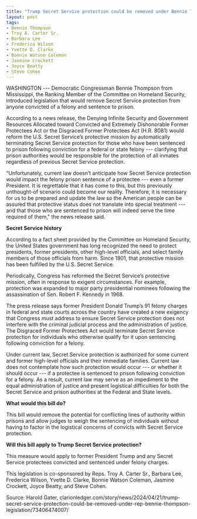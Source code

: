 ```yaml
---
title: "Trump Secret Service protection could be removed under Bennie Thompson proposed legislation"
layout: post
tags:
- Bennie Thompson
- Troy A. Carter Sr.
- Barbara Lee
- Frederica Wilson
- Yvette D. Clarke
- Bonnie Watson Coleman
- Jasmine Crockett
- Joyce Beatty
- Steve Cohen
---
```


WASHINGTON --- Democratic Congressman Bennie Thompson from Mississippi, the Ranking Member of the Committee on Homeland Security, introduced legislation that would remove Secret Service protection from anyone convicted of a felony and sentence to prison.

According to a news release, the Denying Infinite Security and Government Resources Allocated toward Convicted and Extremely Dishonorable Former Protectees Act or the Disgraced Former Protectees Act (H.R. 8081) would reform the U.S. Secret Service’s protective mission by automatically terminating Secret Service protection for those who have been sentenced to prison following conviction for a federal or state felony --- clarifying that prison authorities would be responsible for the protection of all inmates regardless of previous Secret Service protection.

“Unfortunately, current law doesn’t anticipate how Secret Service protection would impact the felony prison sentence of a protectee --- even a former President. It is regrettable that it has come to this, but this previously unthought-of scenario could become our reality. Therefore, it is necessary for us to be prepared and update the law so the American people can be assured that protective status does not translate into special treatment --- and that those who are sentenced to prison will indeed serve the time required of them," the news release said.

**Secret Service history**

According to a fact sheet provided by the Committee on Homeland Security, the United States government has long recognized the need to protect presidents, former presidents, other high-level officials, and select family members of those officials from harm. Since 1901, that protective mission has been fulfilled by the U.S. Secret Service.

Periodically, Congress has reformed the Secret Service’s protective mission, often in response to exigent circumstances. For example, protection was expanded to major party presidential nominees following the assassination of Sen. Robert F. Kennedy in 1968.

The press release says former President Donald Trump’s 91 felony charges in federal and state courts across the country have created a new exigency that Congress must address to ensure Secret Service protection does not interfere with the criminal judicial process and the administration of justice. The Disgraced Former Protectees Act would terminate Secret Service protection for individuals who otherwise qualify for it upon sentencing following conviction for a felony.

Under current law, Secret Service protection is authorized for some current and former high-level officials and their immediate families. Current law does not contemplate how such protection would occur --- or whether it should occur --- if a protectee is sentenced to prison following conviction for a felony. As a result, current law may serve as an impediment to the equal administration of justice and present logistical difficulties for both the Secret Service and prison authorities at the Federal and State levels.

**What would this bill do?**

This bill would remove the potential for conflicting lines of authority within prisons and allow judges to weigh the sentencing of individuals without having to factor in the logistical concerns of convicts with Secret Service protection.

**Will this bill apply to Trump Secret Service protection?**

This measure would apply to former President Trump and any Secret Service protectees convicted and sentenced under felony charges.

This legislation is co-sponsored by Reps. Troy A. Carter Sr., Barbara Lee, Frederica Wilson, Yvette D. Clarke, Bonnie Watson Coleman, Jasmine Crockett, Joyce Beatty, and Steve Cohen.

Source: Harold Gater, clarionledger.com/story/news/2024/04/21/trump-secret-service-protection-could-be-removed-under-rep-bennie-thompson-legislation/73406474007/
